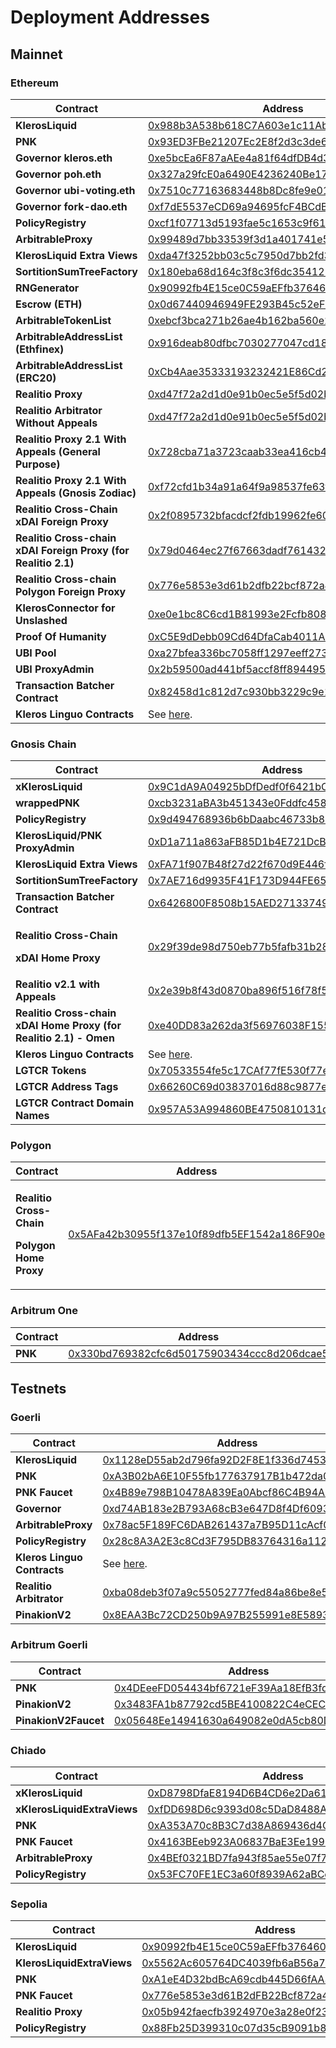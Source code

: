 # Deployment Addresses

## Mainnet

### Ethereum

<table><thead><tr><th width="296">Contract</th><th>Address</th></tr></thead><tbody><tr><td><strong>KlerosLiquid</strong></td><td><a href="https://etherscan.io/address/0x988b3A538b618C7A603e1c11Ab82Cd16dbE28069">0x988b3A538b618C7A603e1c11Ab82Cd16dbE28069</a></td></tr><tr><td><strong>PNK</strong></td><td><a href="https://etherscan.io/address/0x93ED3FBe21207Ec2E8f2d3c3de6e058Cb73Bc04d">0x93ED3FBe21207Ec2E8f2d3c3de6e058Cb73Bc04d</a></td></tr><tr><td><strong>Governor kleros.eth</strong></td><td><a href="https://etherscan.io/address/0xe5bcEa6F87aAEe4a81f64dfDB4d30d400e0e5cf4">0xe5bcEa6F87aAEe4a81f64dfDB4d30d400e0e5cf4</a></td></tr><tr><td><strong>Governor poh.eth</strong></td><td><a href="https://etherscan.io/address/0x327a29fcE0a6490E4236240Be176dAA282EcCfdF">0x327a29fcE0a6490E4236240Be176dAA282EcCfdF</a></td></tr><tr><td><strong>Governor ubi-voting.eth</strong></td><td><a href="https://etherscan.io/address/0x7510c77163683448b8Dc8fe9e019d9482Be1ed2b">0x7510c77163683448b8Dc8fe9e019d9482Be1ed2b</a></td></tr><tr><td><strong>Governor fork-dao.eth</strong></td><td><a href="https://etherscan.io/address/0xf7dE5537eCD69a94695fcF4BCdBDeE6329b63322">0xf7dE5537eCD69a94695fcF4BCdBDeE6329b63322</a></td></tr><tr><td><strong>PolicyRegistry</strong></td><td><a href="https://etherscan.io/address/0xcf1f07713d5193fae5c1653c9f61953d048bece4">0xcf1f07713d5193fae5c1653c9f61953d048bece4</a></td></tr><tr><td><strong>ArbitrableProxy</strong></td><td><a href="https://etherscan.io/address/0x99489d7bb33539f3d1a401741e56e8f02b9ae0cf">0x99489d7bb33539f3d1a401741e56e8f02b9ae0cf</a></td></tr><tr><td><strong>KlerosLiquid Extra Views</strong></td><td><a href="https://etherscan.io/address/0xda47f3252bb03c5c7950d7bb2fd32637fc5ad943">0xda47f3252bb03c5c7950d7bb2fd32637fc5ad943</a></td></tr><tr><td><strong>SortitionSumTreeFactory</strong></td><td><a href="https://etherscan.io/address/0x180eba68d164c3f8c3f6dc354125ebccf4dfcb86">0x180eba68d164c3f8c3f6dc354125ebccf4dfcb86</a></td></tr><tr><td><strong>RNGenerator</strong></td><td><a href="https://etherscan.io/address/0x90992fb4E15ce0C59aEFfb376460Fda4Ee19C879#code">0x90992fb4E15ce0C59aEFfb376460Fda4Ee19C879</a></td></tr><tr><td><strong>Escrow (ETH)</strong></td><td><a href="https://etherscan.io/address/0x0d67440946949FE293B45c52eFD8A9b3d51e2522">0x0d67440946949FE293B45c52eFD8A9b3d51e2522</a></td></tr><tr><td><strong>ArbitrableTokenList</strong></td><td><a href="https://etherscan.io/address/0xebcf3bca271b26ae4b162ba560e243055af0e679">0xebcf3bca271b26ae4b162ba560e243055af0e679</a></td></tr><tr><td><strong>ArbitrableAddressList (Ethfinex)</strong></td><td><a href="https://etherscan.io/address/0x916deab80dfbc7030277047cd18b233b3ce5b4ab">0x916deab80dfbc7030277047cd18b233b3ce5b4ab</a></td></tr><tr><td><strong>ArbitrableAddressList (ERC20)</strong></td><td><a href="https://etherscan.io/address/0xCb4Aae35333193232421E86Cd2E9b6C91f3B125F">0xCb4Aae35333193232421E86Cd2E9b6C91f3B125F</a></td></tr><tr><td><strong>Realitio Proxy</strong></td><td><a href="https://etherscan.io/address/0xd47f72a2d1d0e91b0ec5e5f5d02b2dc26d00a14d">0xd47f72a2d1d0e91b0ec5e5f5d02b2dc26d00a14d</a></td></tr><tr><td><strong>Realitio Arbitrator Without Appeals</strong></td><td><a href="https://etherscan.io/address/0xd47f72a2d1d0e91b0ec5e5f5d02b2dc26d00a14d">0xd47f72a2d1d0e91b0ec5e5f5d02b2dc26d00a14d</a></td></tr><tr><td><strong>Realitio Proxy 2.1 With Appeals (General Purpose)</strong></td><td><a href="https://etherscan.io/address/0x728cba71a3723caab33ea416cb46e2cc9215a596">0x728cba71a3723caab33ea416cb46e2cc9215a596</a></td></tr><tr><td><strong>Realitio Proxy 2.1 With Appeals (Gnosis Zodiac)</strong></td><td><a href="https://etherscan.io/address/0xf72cfd1b34a91a64f9a98537fe63fbab7530adca">0xf72cfd1b34a91a64f9a98537fe63fbab7530adca</a></td></tr><tr><td><strong>Realitio Cross-Chain xDAI Foreign Proxy</strong></td><td><a href="https://etherscan.io/address/0x2f0895732bfacdcf2fdb19962fe609d0da695f21">0x2f0895732bfacdcf2fdb19962fe609d0da695f21</a></td></tr><tr><td><strong>Realitio Cross-chain xDAI Foreign Proxy (for Realitio 2.1)</strong></td><td><a href="https://etherscan.io/address/0x79d0464ec27f67663dadf761432fc8dd0aea3d49#code">0x79d0464ec27f67663dadf761432fc8dd0aea3d49</a></td></tr><tr><td><strong>Realitio Cross-chain Polygon Foreign Proxy</strong></td><td><a href="https://etherscan.io/address/0x776e5853e3d61b2dfb22bcf872a43bf9a1231e52#code">0x776e5853e3d61b2dfb22bcf872a43bf9a1231e52</a></td></tr><tr><td><strong>KlerosConnector for Unslashed</strong></td><td><a href="https://etherscan.io/address/0xe0e1bc8C6cd1B81993e2Fcfb80832d814886eA38#code">0xe0e1bc8C6cd1B81993e2Fcfb80832d814886eA38</a></td></tr><tr><td><strong>Proof Of Humanity</strong></td><td><a href="https://etherscan.io/address/0xC5E9dDebb09Cd64DfaCab4011A0D5cEDaf7c9BDb">0xC5E9dDebb09Cd64DfaCab4011A0D5cEDaf7c9BDb</a></td></tr><tr><td><strong>UBI Pool</strong></td><td><a href="https://etherscan.io/address/0xa27bfea336bc7058ff1297eeff2732389f8b208f">0xa27bfea336bc7058ff1297eeff2732389f8b208f</a></td></tr><tr><td><strong>UBI ProxyAdmin</strong></td><td><a href="https://etherscan.io/address/0x2b59500ad441bf5accf8ff89449552b6487132e0">0x2b59500ad441bf5accf8ff89449552b6487132e0</a></td></tr><tr><td><strong>Transaction Batcher Contract</strong></td><td><a href="https://etherscan.io/address/0x82458d1c812d7c930bb3229c9e159cbabd9aa8cb">0x82458d1c812d7c930bb3229c9e159cbabd9aa8cb</a></td></tr><tr><td><strong>Kleros Linguo Contracts</strong></td><td>See <a href="https://github.com/kleros/linguo-contracts/tree/master/deployments/mainnet">here</a>.</td></tr></tbody></table>

### Gnosis Chain

<table><thead><tr><th width="298">Contract</th><th>Address</th></tr></thead><tbody><tr><td><strong>xKlerosLiquid</strong></td><td><a href="https://gnosisscan.io/address/0x9C1dA9A04925bDfDedf0f6421bC7EEa8305F9002">0x9C1dA9A04925bDfDedf0f6421bC7EEa8305F9002</a></td></tr><tr><td><strong>wrappedPNK</strong></td><td><a href="https://gnosisscan.io/address/0xcb3231aBA3b451343e0Fddfc45883c842f223846">0xcb3231aBA3b451343e0Fddfc45883c842f223846</a></td></tr><tr><td><strong>PolicyRegistry</strong></td><td><a href="https://gnosisscan.io/address/0x9d494768936b6bDaabc46733b8D53A937A6c6D7e">0x9d494768936b6bDaabc46733b8D53A937A6c6D7e</a></td></tr><tr><td><strong>KlerosLiquid/PNK ProxyAdmin</strong></td><td><a href="https://gnosisscan.io/address/0xD1a711a863aFB85D1b4E721DcB3e48C477E46475">0xD1a711a863aFB85D1b4E721DcB3e48C477E46475</a></td></tr><tr><td><strong>KlerosLiquid Extra Views</strong></td><td><a href="https://gnosisscan.io/address/0xFA71f907B48f27d22f670d9E446f8137b0769e4B">0xFA71f907B48f27d22f670d9E446f8137b0769e4B</a></td></tr><tr><td><strong>SortitionSumTreeFactory</strong></td><td><a href="https://gnosisscan.io/address/0x7AE716d9935F41F173D944FE6557c1e117d561E9">0x7AE716d9935F41F173D944FE6557c1e117d561E9</a></td></tr><tr><td><strong>Transaction Batcher Contract</strong></td><td><a href="https://gnosisscan.io/address/0x6426800F8508b15AED271337498fa5e7D0794d46">0x6426800F8508b15AED271337498fa5e7D0794d46</a></td></tr><tr><td><p><strong>Realitio Cross-Chain</strong></p><p><strong>xDAI Home Proxy</strong></p></td><td><a href="https://gnosisscan.io/address/0x29f39de98d750eb77b5fafb31b2837f079fce222">0x29f39de98d750eb77b5fafb31b2837f079fce222</a></td></tr><tr><td><strong>Realitio v2.1 with Appeals</strong></td><td><a href="https://gnosisscan.io/address/0x2e39b8f43d0870ba896f516f78f57cde773cf805">0x2e39b8f43d0870ba896f516f78f57cde773cf805</a></td></tr><tr><td><strong>Realitio Cross-chain xDAI Home Proxy (for Realitio 2.1) - Omen</strong></td><td><a href="https://gnosisscan.io/address/0xe40DD83a262da3f56976038F1554Fe541Fa75ecd">0xe40DD83a262da3f56976038F1554Fe541Fa75ecd</a></td></tr><tr><td><strong>Kleros Linguo Contracts</strong></td><td>See <a href="https://github.com/kleros/linguo-contracts/tree/master/deployments/xdai">here</a>.</td></tr><tr><td><strong>LGTCR Tokens</strong></td><td><a href="https://gnosisscan.io/address/0x70533554fe5c17CAf77fE530f77eAB933B92af60">0x70533554fe5c17CAf77fE530f77eAB933B92af60</a></td></tr><tr><td><strong>LGTCR Address Tags</strong></td><td><a href="https://gnosisscan.io/address/0x66260C69d03837016d88c9877e61e08Ef74C59F2">0x66260C69d03837016d88c9877e61e08Ef74C59F2</a></td></tr><tr><td><strong>LGTCR Contract Domain Names</strong></td><td><a href="https://gnosisscan.io/address/0x957A53A994860BE4750810131d9c876b2f52d6E1">0x957A53A994860BE4750810131d9c876b2f52d6E1</a></td></tr></tbody></table>

### Polygon

<table><thead><tr><th width="303">Contract</th><th>Address</th></tr></thead><tbody><tr><td><p><strong>Realitio Cross-Chain</strong></p><p><strong>Polygon Home Proxy</strong></p></td><td><a href="https://polygonscan.com/address/0x5AFa42b30955f137e10f89dfb5EF1542a186F90e">0x5AFa42b30955f137e10f89dfb5EF1542a186F90e</a></td></tr></tbody></table>

### Arbitrum One

<table><thead><tr><th width="308">Contract</th><th>Address</th></tr></thead><tbody><tr><td><strong>PNK</strong></td><td><a href="https://arbiscan.io/token/0x330bd769382cfc6d50175903434ccc8d206dcae5">0x330bd769382cfc6d50175903434ccc8d206dcae5</a></td></tr></tbody></table>

## Testnets

### Goerli

<table><thead><tr><th width="296">Contract</th><th>Address</th></tr></thead><tbody><tr><td><strong>KlerosLiquid</strong></td><td><a href="https://goerli.etherscan.io/address/0x1128eD55ab2d796fa92D2F8E1f336d745354a77A">0x1128eD55ab2d796fa92D2F8E1f336d745354a77A</a></td></tr><tr><td><strong>PNK</strong></td><td><a href="https://goerli.etherscan.io/address/0xA3B02bA6E10F55fb177637917B1b472da0110CcC">0xA3B02bA6E10F55fb177637917B1b472da0110CcC</a></td></tr><tr><td><strong>PNK Faucet</strong></td><td><a href="https://goerli.etherscan.io/address/0x4B89e798B10478A839Ea0Abcf86C4B94A3C782A4">0x4B89e798B10478A839Ea0Abcf86C4B94A3C782A4</a></td></tr><tr><td><strong>Governor</strong></td><td><a href="https://goerli.etherscan.io/address/0xd74AB183e2B793A68cB3e647D8f4Df60936B59cA">0xd74AB183e2B793A68cB3e647D8f4Df60936B59cA</a></td></tr><tr><td><strong>ArbitrableProxy</strong></td><td><a href="https://goerli.etherscan.io/address/0x78ac5F189FC6DAB261437a7B95D11cAcf0234FFe">0x78ac5F189FC6DAB261437a7B95D11cAcf0234FFe</a></td></tr><tr><td><strong>PolicyRegistry</strong></td><td><a href="https://goerli.etherscan.io/address/0x28c8A3A2E3c8Cd3F795DB83764316a1129a069bA">0x28c8A3A2E3c8Cd3F795DB83764316a1129a069bA</a></td></tr><tr><td><strong>Kleros Linguo Contracts</strong></td><td>See <a href="https://github.com/kleros/linguo-contracts/tree/master/deployments/goerli">here</a>.</td></tr><tr><td><strong>Realitio Arbitrator</strong></td><td><a href="https://goerli.etherscan.io/address/0xba08deb3f07a9c55052777fed84a86be8e5ebc1c">0xba08deb3f07a9c55052777fed84a86be8e5ebc1c</a></td></tr><tr><td><strong>PinakionV2</strong></td><td><a href="https://goerli.etherscan.io/address/0x8EAA3Bc72CD250b9A97B255991e8E58933EFB9ee">0x8EAA3Bc72CD250b9A97B255991e8E58933EFB9ee</a></td></tr></tbody></table>

### Arbitrum Goerli

<table><thead><tr><th width="293">Contract</th><th>Address</th></tr></thead><tbody><tr><td><strong>PNK</strong></td><td><a href="https://goerli-rollup-explorer.arbitrum.io/token/0x4DEeeFD054434bf6721eF39Aa18EfB3fd0D12610/token-transfers">0x4DEeeFD054434bf6721eF39Aa18EfB3fd0D12610</a></td></tr><tr><td><strong>PinakionV2</strong></td><td><a href="https://goerli.arbiscan.io/address/0x3483FA1b87792cd5BE4100822C4eCEC8D3E531ee">0x3483FA1b87792cd5BE4100822C4eCEC8D3E531ee</a></td></tr><tr><td><strong>PinakionV2Faucet</strong></td><td><a href="https://goerli.arbiscan.io/address/0x05648Ee14941630a649082e0dA5cb80D29cC9002">0x05648Ee14941630a649082e0dA5cb80D29cC9002</a></td></tr></tbody></table>

### Chiado

<table><thead><tr><th width="287">Contract</th><th>Address</th></tr></thead><tbody><tr><td><strong>xKlerosLiquid</strong></td><td><a href="https://blockscout.chiadochain.net/address/0xD8798DfaE8194D6B4CD6e2Da6187ae4209d06f27">0xD8798DfaE8194D6B4CD6e2Da6187ae4209d06f27</a></td></tr><tr><td><strong>xKlerosLiquidExtraViews</strong></td><td><a href="https://blockscout.chiadochain.net/address/0xfDD698D6c9393d08c5DaD8488AF6d08c151e4860">0xfDD698D6c9393d08c5DaD8488AF6d08c151e4860</a></td></tr><tr><td><strong>PNK</strong></td><td><a href="https://blockscout.chiadochain.net/address/0xA353A70c8B3C7d38A869436d4CDeBe8e5611681a">0xA353A70c8B3C7d38A869436d4CDeBe8e5611681a</a></td></tr><tr><td><strong>PNK Faucet</strong></td><td><a href="https://blockscout.chiadochain.net/address/0x4163BEeb923A06837BaE3Ee1999CcdB9CD606362">0x4163BEeb923A06837BaE3Ee1999CcdB9CD606362</a></td></tr><tr><td><strong>ArbitrableProxy</strong></td><td><a href="https://blockscout.chiadochain.net/address/0x4BEf0321BD7fa943f85ae55e07f790c6beCbd177">0x4BEf0321BD7fa943f85ae55e07f790c6beCbd177</a></td></tr><tr><td><strong>PolicyRegistry</strong></td><td><a href="https://blockscout.chiadochain.net/address/0x53FC70FE1EC3a60f8939A62aBCc61bf1A57938D7">0x53FC70FE1EC3a60f8939A62aBCc61bf1A57938D7</a></td></tr></tbody></table>

### Sepolia

<table><thead><tr><th width="288">Contract</th><th>Address</th></tr></thead><tbody><tr><td><strong>KlerosLiquid</strong></td><td><a href="https://sepolia.etherscan.io/address/0x90992fb4E15ce0C59aEFfb376460Fda4Ee19C879">0x90992fb4E15ce0C59aEFfb376460Fda4Ee19C879</a></td></tr><tr><td><strong>KlerosLiquidExtraViews</strong></td><td><a href="https://sepolia.etherscan.io/address/0x5562Ac605764DC4039fb6aB56a74f7321396Cdf2">0x5562Ac605764DC4039fb6aB56a74f7321396Cdf2</a></td></tr><tr><td><strong>PNK</strong></td><td><a href="https://sepolia.etherscan.io/address/0xA1eE4D32bdBcA69cdb445D66fAA3804aFFa24bFE">0xA1eE4D32bdBcA69cdb445D66fAA3804aFFa24bFE</a></td></tr><tr><td><strong>PNK Faucet</strong></td><td><a href="https://sepolia.etherscan.io/address/0x776e5853e3d61b2dfb22bcf872a43bf9a1231e52">0x776e5853e3d61B2dFB22Bcf872a43bF9A1231e52</a></td></tr><tr><td><strong>Realitio Proxy</strong></td><td><a href="https://sepolia.etherscan.io/address/0x05b942faecfb3924970e3a28e0f230910cedff45">0x05b942faecfb3924970e3a28e0f230910cedff45</a></td></tr><tr><td><strong>PolicyRegistry</strong></td><td><a href="https://sepolia.etherscan.io/address/0x88Fb25D399310c07d35cB9091b8346d8b1893aa5">0x88Fb25D399310c07d35cB9091b8346d8b1893aa5</a></td></tr></tbody></table>
